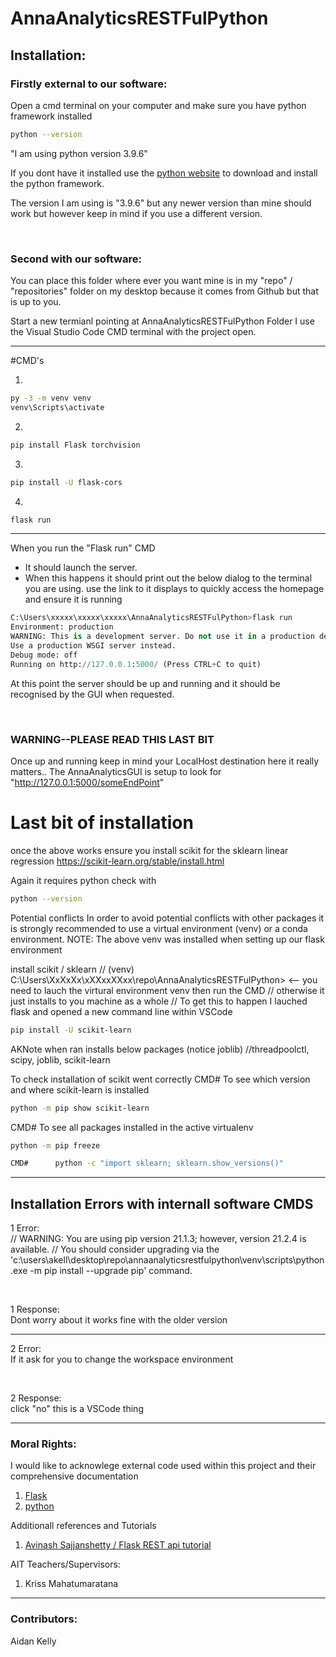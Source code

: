 # AnnaAnalyticsRESTFulPython

## Installation:
### Firstly external to our software:
Open a cmd terminal on your computer and make sure you have python framework installed
```bash
python --version
```

"I am using python version 3.9.6"

If you dont have it installed use the [python website](https://www.python.org/downloads/) to download and install the python framework.

The version I am using is "3.9.6" but any newer version than mine should work but however keep in mind if you use a different version. 

<br>

### Second with our software:

You can place this folder where ever you want mine is in my "repo" / "repositories" folder on my desktop because it comes from Github but that is up to you. 

Start a new termianl pointing at AnnaAnalyticsRESTFulPython Folder 
I use the Visual Studio Code CMD terminal with the project open.

---
#CMD's
 
1)
```bash
py -3 -m venv venv
venv\Scripts\activate
```
2)
```bash
pip install Flask torchvision
```

3)
```bash
pip install -U flask-cors
```

4) 
```bash
flask run
```

---

When you run the "Flask run" CMD
 - It should launch the server.
 - When this happens it should print out the below dialog to the terminal you are using. use the link to it displays to quickly access the homepage and ensure it is running 

```python
C:\Users\xxxxx\xxxxx\xxxxx\AnnaAnalyticsRESTFulPython>flask run
Environment: production
WARNING: This is a development server. Do not use it in a production deployment.
Use a production WSGI server instead.
Debug mode: off
Running on http://127.0.0.1:5000/ (Press CTRL+C to quit)
```

At this point the server should be up and running and it should be recognised by the GUI when requested.


<br>

### WARNING--PLEASE READ THIS LAST BIT
Once up and running keep in mind your LocalHost destination here it really matters.. 
The AnnaAnalyticsGUI is setup to look for 
"http://127.0.0.1:5000/someEndPoint"


# Last bit of installation
once the above works ensure you install scikit for the sklearn linear regression
https://scikit-learn.org/stable/install.html

Again it requires python check with 
```bash
python --version
```

Potential conflicts
In order to avoid potential conflicts with other packages it is strongly recommended to use a virtual environment (venv) or a conda environment.
NOTE: The above venv was installed when setting up our flask environment




install scikit / sklearn
    // (venv) C:\Users\XxXxXx\xXXxxXXxx\repo\AnnaAnalyticsRESTFulPython>  <-- you need to lauch the virtural environment venv then run the CMD
    // otherwise it just installs to you machine as a whole
    // To get this to happen I lauched flask and opened a new command line within VSCode
```bash
pip install -U scikit-learn
```

AKNote when ran installs below packages    (notice joblib)
    //threadpoolctl, scipy, joblib, scikit-learn

To check installation of scikit went correctly
CMD#  To see which version and where scikit-learn is installed
```bash
python -m pip show scikit-learn 
```


CMD# To see all packages installed in the active virtualenv   
```bash
python -m pip freeze
```


```bash
CMD#      python -c "import sklearn; sklearn.show_versions()"
```



---

## Installation Errors with internall software CMDS

1 Error: <br>
// WARNING: You are using pip version 21.1.3; however, version 21.2.4 is available.
// You should consider upgrading via the 'c:\users\akell\desktop\repo\annaanalyticsrestfulpython\venv\scripts\python.exe -m pip install --upgrade pip' command.

<br>

1 Response:  <br>
Dont worry about it works fine with the older version


---

2 Error:  <br>
    If it ask for you to change the workspace environment
    
<br>

2 Response:  <br>
click "no"
this is a VSCode thing





<!-- ---

### Copyrights: 

I should write somthing here 

-->


---

### Moral Rights:

I would like to acknowlege external code used within this project and their comprehensive documentation
1. [Flask](https://flask.palletsprojects.com/en/2.0.x/)
2. [python](https://www.python.org/)


Additionall references and Tutorials
1. [Avinash Sajjanshetty / Flask REST api tutorial](https://colab.research.google.com/github/pytorch/tutorials/blob/gh-pages/_downloads/6c042f3d39855d2a2de414758e5f9836/flask_rest_api_tutorial.ipynb)


AIT Teachers/Supervisors:
1. Kriss Mahatumaratana


---

### Contributors:

Aidan Kelly
